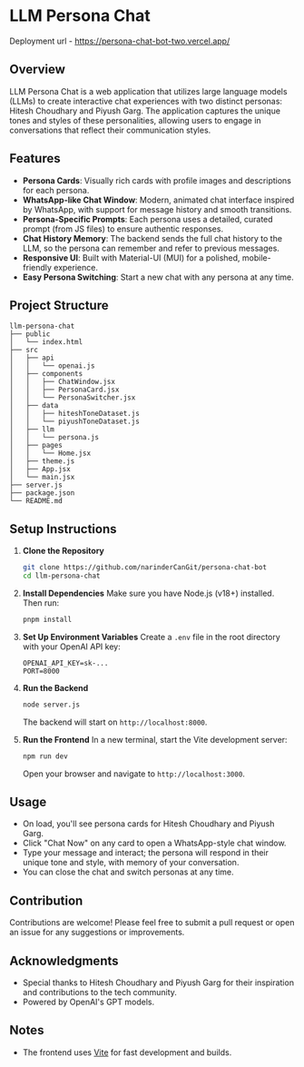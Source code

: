 # LLM Persona Chat

Deployment url - https://persona-chat-bot-two.vercel.app/

## Overview
LLM Persona Chat is a web application that utilizes large language models (LLMs) to create interactive chat experiences with two distinct personas: Hitesh Choudhary and Piyush Garg. The application captures the unique tones and styles of these personalities, allowing users to engage in conversations that reflect their communication styles.

## Features
- **Persona Cards**: Visually rich cards with profile images and descriptions for each persona.
- **WhatsApp-like Chat Window**: Modern, animated chat interface inspired by WhatsApp, with support for message history and smooth transitions.
- **Persona-Specific Prompts**: Each persona uses a detailed, curated prompt (from JS files) to ensure authentic responses.
- **Chat History Memory**: The backend sends the full chat history to the LLM, so the persona can remember and refer to previous messages.
- **Responsive UI**: Built with Material-UI (MUI) for a polished, mobile-friendly experience.
- **Easy Persona Switching**: Start a new chat with any persona at any time.

## Project Structure
```
llm-persona-chat
├── public
│   └── index.html
├── src
│   ├── api
│   │   └── openai.js
│   ├── components
│   │   ├── ChatWindow.jsx
│   │   ├── PersonaCard.jsx
│   │   └── PersonaSwitcher.jsx
│   ├── data
│   │   ├── hiteshToneDataset.js
│   │   └── piyushToneDataset.js
│   ├── llm
│   │   └── persona.js
│   ├── pages
│   │   └── Home.jsx
│   ├── theme.js
│   ├── App.jsx
│   └── main.jsx
├── server.js
├── package.json
└── README.md
```

## Setup Instructions

1. **Clone the Repository**
   ```bash
   git clone https://github.com/narinderCanGit/persona-chat-bot
   cd llm-persona-chat
   ```

2. **Install Dependencies**
   Make sure you have Node.js (v18+) installed. Then run:
   ```bash
   pnpm install
   ```

3. **Set Up Environment Variables**
   Create a `.env` file in the root directory with your OpenAI API key:
   ```
   OPENAI_API_KEY=sk-...
   PORT=8000
   ```

4. **Run the Backend**
   ```bash
   node server.js
   ```
   The backend will start on `http://localhost:8000`.

5. **Run the Frontend**
   In a new terminal, start the Vite development server:
   ```bash
   npm run dev
   ```
   Open your browser and navigate to `http://localhost:3000`.

## Usage
- On load, you'll see persona cards for Hitesh Choudhary and Piyush Garg.
- Click "Chat Now" on any card to open a WhatsApp-style chat window.
- Type your message and interact; the persona will respond in their unique tone and style, with memory of your conversation.
- You can close the chat and switch personas at any time.

## Contribution
Contributions are welcome! Please feel free to submit a pull request or open an issue for any suggestions or improvements.

## Acknowledgments
- Special thanks to Hitesh Choudhary and Piyush Garg for their inspiration and contributions to the tech community.
- Powered by OpenAI's GPT models.

## Notes
- The frontend uses [Vite](https://vitejs.dev/) for fast development and builds.
